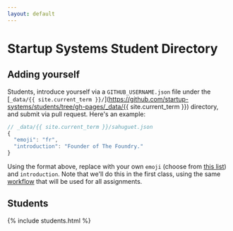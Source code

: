 ```yaml
---
layout: default
---
```


# Startup Systems Student Directory

## Adding yourself

Students, introduce yourself via a `GITHUB_USERNAME.json` file under the [`_data/{{ site.current_term }}/`](https://github.com/startup-systems/students/tree/gh-pages/_data/{{ site.current_term }}) directory, and submit via pull request. Here's an example:

```javascript
// _data/{{ site.current_term }}/sahuguet.json
{
  "emoji": "fr",
  "introduction": "Founder of The Foundry."
}
```

Using the format above, replace with your own `emoji` (choose from [this list](http://www.emoji-cheat-sheet.com/)) and `introduction`. Note that we'll do this in the first class, using the same [workflow](https://docs.google.com/document/d/1-hk6GzhV1yHU1T0E7uqcdNTtvv3fuq1_WECQOWOT2zw/edit#heading=h.a73pobrphorc) that will be used for all assignments.

## Students

{% include students.html %}
